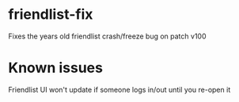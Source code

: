 # friendlist-fix
Fixes the years old friendlist crash/freeze bug on patch v100

# Known issues
Friendlist UI won't update if someone logs in/out until you re-open it
